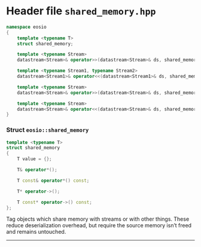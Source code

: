 # Header file `shared_memory.hpp`

``` cpp
namespace eosio
{
    template <typename T>
    struct shared_memory;

    template <typename Stream>
    datastream<Stream>& operator>>(datastream<Stream>& ds, shared_memory<datastream<Stream>>& dest);

    template <typename Stream1, typename Stream2>
    datastream<Stream1>& operator<<(datastream<Stream1>& ds, shared_memory<datastream<Stream2>> const& obj);

    template <typename Stream>
    datastream<Stream>& operator>>(datastream<Stream>& ds, shared_memory<std::string_view>& dest);

    template <typename Stream>
    datastream<Stream>& operator<<(datastream<Stream>& ds, shared_memory<std::string_view> const& obj);
}
```

### Struct `eosio::shared_memory`

``` cpp
template <typename T>
struct shared_memory
{
    T value = {};

    T& operator*();

    T const& operator*() const;

    T* operator->();

    T const* operator->() const;
};
```

Tag objects which share memory with streams or with other things. These reduce deserialization overhead, but require the source memory isn’t freed and remains untouched.

-----
